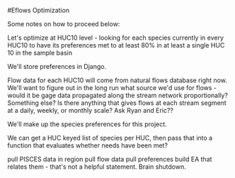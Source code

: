 #Eflows Optimization

Some notes on how to proceed below:

Let's optimize at HUC10 level - looking for each species currently in every HUC10 to have
its preferences met to at least 80% in at least a single HUC 10 in the sample basin

We'll store preferences in Django.

Flow data for each HUC10 will come from natural flows database right now. We'll want to 
figure out in the long run what source we'd use for flows - would it be gage data propagated along
the stream network proportionally? Something else? Is there anything that gives flows
at each stream segment at a daily, weekly, or monthly scale? Ask Ryan and Eric??

We'll make up the species preferences for this project.

We can get a HUC keyed list of species per HUC, then pass that into a function that evaluates
whether needs have been met?

pull PISCES data in region
pull flow data
pull preferences
build EA that relates them - that's not a helpful statement. Brain shutdown.

